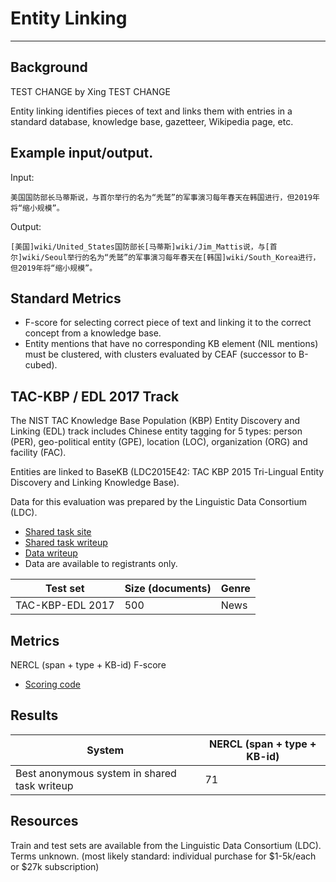 # Entity Linking

---

## Background

TEST CHANGE by Xing
TEST CHANGE

Entity linking identifies pieces of text and links them with entries in a standard database, knowledge base, gazetteer, Wikipedia page, etc.

## Example input/output.

Input:
```
美国国防部长马蒂斯说，与首尔举行的名为“秃鹫”的军事演习每年春天在韩国进行，但2019年将“缩小规模”。
```
Output:
```
[美国]wiki/United_States国防部长[马蒂斯]wiki/Jim_Mattis说，与[首尔]wiki/Seoul举行的名为“秃鹫”的军事演习每年春天在[韩国]wiki/South_Korea进行，但2019年将“缩小规模”。
```

## Standard Metrics

* F-score for selecting correct piece of text and linking it to the correct concept from a knowledge base.
* Entity mentions that have no corresponding KB element (NIL mentions) must be clustered, with clusters evaluated by CEAF (successor to B-cubed).

## TAC-KBP / EDL 2017 Track

The NIST TAC Knowledge Base Population (KBP) Entity Discovery and Linking (EDL) track includes Chinese entity tagging for 5 types: person (PER), geo-political entity (GPE), location (LOC), organization (ORG) and facility (FAC).  

Entities are linked to BaseKB (LDC2015E42: TAC KBP 2015 Tri-Lingual Entity Discovery and Linking Knowledge Base).

Data for this evaluation was prepared by the Linguistic Data Consortium (LDC).
* [Shared task site](http://nlp.cs.rpi.edu/kbp/2017)
* [Shared task writeup](http://nlp.cs.rpi.edu/paper/kbp2017.pdf)
* [Data writeup](https://tac.nist.gov/publications/2017/presentations/TAC2017.KBP.RESOURCES.overview.presentation.pdf)
* Data are available to registrants only.

|  Test set | Size (documents) | Genre |
| --- | --- | --- |
|  TAC-KBP-EDL 2017 | 500 | News |

## Metrics

NERCL (span + type + KB-id) F-score
* [Scoring code](http://nlp.cs.rpi.edu/kbp/2017/scoring.html)

## Results 

|  System | NERCL (span + type + KB-id) |
| --- | --- |
|  Best anonymous system in shared task writeup | 71 |

## Resources

Train and test sets are available from the Linguistic Data Consortium (LDC).  Terms unknown.
(most likely standard: individual purchase for $1-5k/each or $27k subscription)


